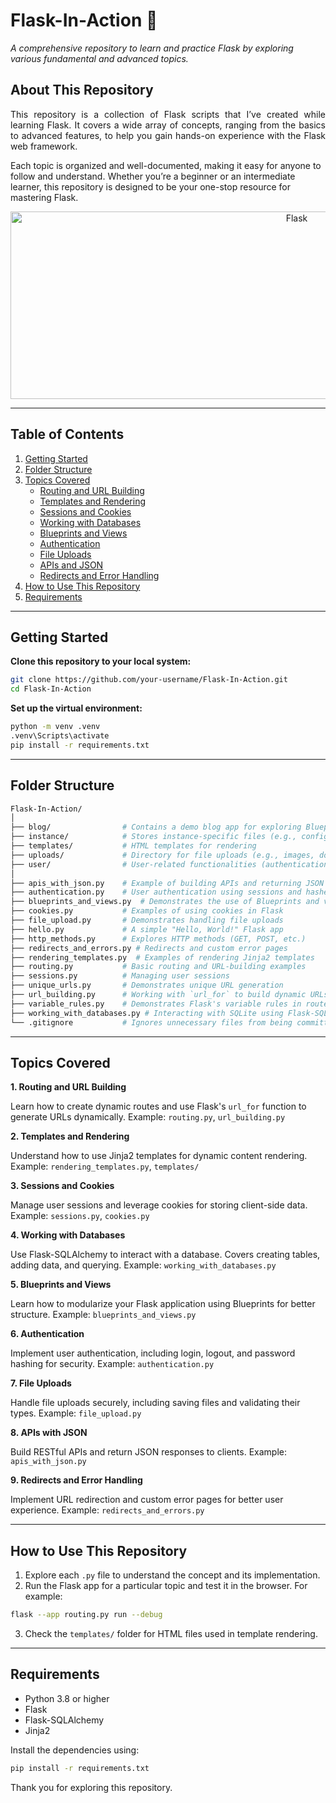 # Flask-In-Action 🚀  
_A comprehensive repository to learn and practice Flask by exploring various fundamental and advanced topics._

## **About This Repository**  

<p align="justify">
  This repository is a collection of Flask scripts that I’ve created while learning Flask. It covers a wide array of concepts, ranging from the basics to advanced features, to help you gain hands-on experience 
  with the Flask web framework.  
  
  Each topic is organized and well-documented, making it easy for anyone to follow and understand. Whether you’re a beginner or an intermediate learner, this repository is designed to be your one-stop resource 
  for mastering Flask.
</p>

<p align="center">
  <img src="https://i.imgur.com/tvnriz5.png" alt="Flask" width="900" height="300">
</p>

---

## **Table of Contents**  
1. [Getting Started](#getting-started)  
2. [Folder Structure](#folder-structure)  
3. [Topics Covered](#topics-covered)  
   - [Routing and URL Building](#1-routing-and-url-building)  
   - [Templates and Rendering](#2-templates-and-rendering)  
   - [Sessions and Cookies](#3-sessions-and-cookies)  
   - [Working with Databases](#4-working-with-databases)  
   - [Blueprints and Views](#5-blueprints-and-views)  
   - [Authentication](#6-authentication)  
   - [File Uploads](#7-file-uploads)  
   - [APIs and JSON](#8-apis-and-json)  
   - [Redirects and Error Handling](#9-redirects-and-error-handling)  
4. [How to Use This Repository](#how-to-use-this-repository)  
5. [Requirements](#requirements)   

---

## **Getting Started**  

**Clone this repository to your local system:**

```bash
git clone https://github.com/your-username/Flask-In-Action.git
cd Flask-In-Action
```

**Set up the virtual environment:**

```bash
python -m venv .venv
.venv\Scripts\activate
pip install -r requirements.txt
```

---

## **Folder Structure**

```bash
Flask-In-Action/
│
├── blog/                # Contains a demo blog app for exploring Blueprints and views
├── instance/            # Stores instance-specific files (e.g., configurations)
├── templates/           # HTML templates for rendering
├── uploads/             # Directory for file uploads (e.g., images, documents)
├── user/                # User-related functionalities (authentication, sessions, etc.)
│
├── apis_with_json.py    # Example of building APIs and returning JSON
├── authentication.py    # User authentication using sessions and hashed passwords
├── blueprints_and_views.py  # Demonstrates the use of Blueprints and views
├── cookies.py           # Examples of using cookies in Flask
├── file_upload.py       # Demonstrates handling file uploads
├── hello.py             # A simple "Hello, World!" Flask app
├── http_methods.py      # Explores HTTP methods (GET, POST, etc.)
├── redirects_and_errors.py # Redirects and custom error pages
├── rendering_templates.py  # Examples of rendering Jinja2 templates
├── routing.py           # Basic routing and URL-building examples
├── sessions.py          # Managing user sessions
├── unique_urls.py       # Demonstrates unique URL generation
├── url_building.py      # Working with `url_for` to build dynamic URLs
├── variable_rules.py    # Demonstrates Flask's variable rules in routes
├── working_with_databases.py # Interacting with SQLite using Flask-SQLAlchemy
└── .gitignore           # Ignores unnecessary files from being committed
```

---

## **Topics Covered**

<p align="justify">
  <strong>1. Routing and URL Building</strong>
  
  Learn how to create dynamic routes and use Flask's `url_for` function to generate URLs dynamically.
  Example: `routing.py`, `url_building.py`
  
  **2. Templates and Rendering**
  
  Understand how to use Jinja2 templates for dynamic content rendering.
  Example: `rendering_templates.py`, `templates/`
  
  **3. Sessions and Cookies**
  
  Manage user sessions and leverage cookies for storing client-side data.
  Example: `sessions.py`, `cookies.py`
  
  **4. Working with Databases**
  
  Use Flask-SQLAlchemy to interact with a database. Covers creating tables, adding data, and querying.
  Example: `working_with_databases.py`
  
  **5. Blueprints and Views**
  
  Learn how to modularize your Flask application using Blueprints for better structure.
  Example: `blueprints_and_views.py`
  
  **6. Authentication**
  
  Implement user authentication, including login, logout, and password hashing for security.
  Example: `authentication.py`
  
  **7. File Uploads**
  
  Handle file uploads securely, including saving files and validating their types.
  Example: `file_upload.py`
  
  **8. APIs with JSON**
  
  Build RESTful APIs and return JSON responses to clients.
  Example: `apis_with_json.py`
  
  **9. Redirects and Error Handling**
  
  Implement URL redirection and custom error pages for better user experience.
  Example: `redirects_and_errors.py`
</p>

---

## **How to Use This Repository**

1. Explore each `.py` file to understand the concept and its implementation.
2. Run the Flask app for a particular topic and test it in the browser. For example:

```bash
flask --app routing.py run --debug
```

3. Check the `templates/` folder for HTML files used in template rendering.

---

## **Requirements**

- Python 3.8 or higher
- Flask
- Flask-SQLAlchemy
- Jinja2

Install the dependencies using:

```bash
pip install -r requirements.txt
```


Thank you for exploring this repository.
